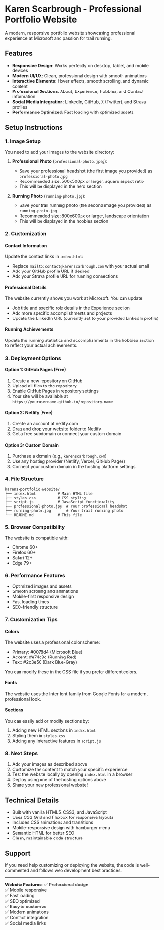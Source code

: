 # Karen Scarbrough - Professional Portfolio Website

A modern, responsive portfolio website showcasing professional experience at Microsoft and passion for trail running.

## Features

- **Responsive Design**: Works perfectly on desktop, tablet, and mobile devices
- **Modern UI/UX**: Clean, professional design with smooth animations
- **Interactive Elements**: Hover effects, smooth scrolling, and dynamic content
- **Professional Sections**: About, Experience, Hobbies, and Contact information
- **Social Media Integration**: LinkedIn, GitHub, X (Twitter), and Strava profiles
- **Performance Optimized**: Fast loading with optimized assets

## Setup Instructions

### 1. Image Setup
You need to add your images to the website directory:

1. **Professional Photo** (`professional-photo.jpeg`):
   - Save your professional headshot (the first image you provided) as `professional-photo.jpg`
   - Recommended size: 500x500px or larger, square aspect ratio
   - This will be displayed in the hero section

2. **Running Photo** (`running-photo.jpg`):
   - Save your trail running photo (the second image you provided) as `running-photo.jpg`
   - Recommended size: 800x600px or larger, landscape orientation
   - This will be displayed in the hobbies section

### 2. Customization

#### Contact Information
Update the contact links in `index.html`:
- Replace `mailto:contact@karenscarbrough.com` with your actual email
- Add your GitHub profile URL if desired
- Add your Strava profile URL for running connections

#### Professional Details
The website currently shows you work at Microsoft. You can update:
- Job title and specific role details in the Experience section
- Add more specific accomplishments and projects
- Update the LinkedIn URL (currently set to your provided LinkedIn profile)

#### Running Achievements
Update the running statistics and accomplishments in the hobbies section to reflect your actual achievements.

### 3. Deployment Options

#### Option 1: GitHub Pages (Free)
1. Create a new repository on GitHub
2. Upload all files to the repository
3. Enable GitHub Pages in repository settings
4. Your site will be available at `https://yourusername.github.io/repository-name`

#### Option 2: Netlify (Free)
1. Create an account at netlify.com
2. Drag and drop your website folder to Netlify
3. Get a free subdomain or connect your custom domain

#### Option 3: Custom Domain
1. Purchase a domain (e.g., `karenscarbrough.com`)
2. Use any hosting provider (Netlify, Vercel, GitHub Pages)
3. Connect your custom domain in the hosting platform settings

### 4. File Structure
```
karens-portfolio-website/
├── index.html          # Main HTML file
├── styles.css          # CSS styling
├── script.js           # JavaScript functionality
├── professional-photo.jpg  # Your professional headshot
├── running-photo.jpg       # Your trail running photo
└── README.md           # This file
```

### 5. Browser Compatibility
The website is compatible with:
- Chrome 60+
- Firefox 60+
- Safari 12+
- Edge 79+

### 6. Performance Features
- Optimized images and assets
- Smooth scrolling and animations
- Mobile-first responsive design
- Fast loading times
- SEO-friendly structure

### 7. Customization Tips

#### Colors
The website uses a professional color scheme:
- Primary: #0078d4 (Microsoft Blue)
- Accent: #e74c3c (Running Red)
- Text: #2c3e50 (Dark Blue-Gray)

You can modify these in the CSS file if you prefer different colors.

#### Fonts
The website uses the Inter font family from Google Fonts for a modern, professional look.

#### Sections
You can easily add or modify sections by:
1. Adding new HTML sections in `index.html`
2. Styling them in `styles.css`
3. Adding any interactive features in `script.js`

### 8. Next Steps
1. Add your images as described above
2. Customize the content to match your specific experience
3. Test the website locally by opening `index.html` in a browser
4. Deploy using one of the hosting options above
5. Share your new professional website!

## Technical Details
- Built with vanilla HTML5, CSS3, and JavaScript
- Uses CSS Grid and Flexbox for responsive layouts
- Includes CSS animations and transitions
- Mobile-responsive design with hamburger menu
- Semantic HTML for better SEO
- Clean, maintainable code structure

## Support
If you need help customizing or deploying the website, the code is well-commented and follows web development best practices.

---

**Website Features:**
✅ Professional design  
✅ Mobile responsive  
✅ Fast loading  
✅ SEO optimized  
✅ Easy to customize  
✅ Modern animations  
✅ Contact integration  
✅ Social media links
